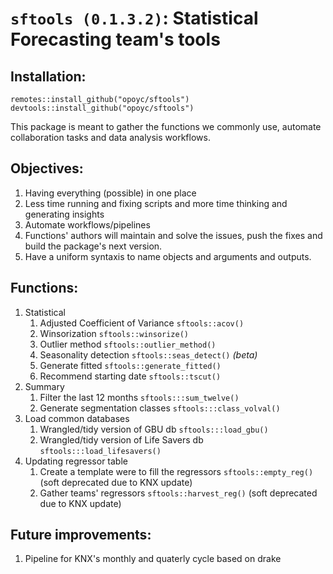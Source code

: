 # `sftools (0.1.3.2)`: Statistical Forecasting team's tools

## Installation:

`remotes::install_github("opoyc/sftools")`
`devtools::install_github("opoyc/sftools")`

This package is meant to gather the functions we commonly use, automate collaboration tasks and data analysis workflows.

## Objectives:

1. Having everything (possible) in one place
1. Less time running and fixing scripts and more time thinking and generating insights
1. Automate workflows/pipelines
1. Functions' authors will maintain and solve the issues, push the fixes and build the package's next version.
1. Have a uniform syntaxis to name objects and arguments and outputs.


## Functions:

1. Statistical
   1. Adjusted Coefficient of Variance `sftools::acov()`
   1. Winsorization `sftools::winsorize()`
   1. Outlier method `sftools::outlier_method()`
   1. Seasonality detection `sftools::seas_detect()` *(beta)*
   1. Generate fitted `sftools::generate_fitted()`
   1. Recommend starting date `sftools::tscut()`
1. Summary 
   1. Filter the last 12 months `sftools:::sum_twelve()`
   1. Generate segmentation classes `sftools:::class_volval()`
1. Load common databases
   1. Wrangled/tidy version of GBU db `sftools:::load_gbu()`
   1. Wrangled/tidy version of Life Savers db `sftools:::load_lifesavers()`
1. Updating regressor table
   1. Create a template were to fill the regressors `sftools::empty_reg()` (soft deprecated due to KNX update)
   1. Gather teams' regressors `sftools::harvest_reg()` (soft deprecated due to KNX update)


## Future improvements:

1. Pipeline for KNX's monthly and quaterly cycle based on drake
